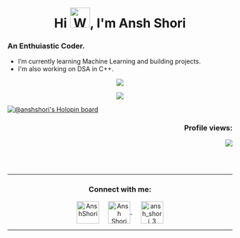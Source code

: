 <h1 align="center">Hi <img src="https://raw.githubusercontent.com/nixin72/nixin72/master/wave.gif" 
         alt="Waving hand animated gif"
         height="45"
         width="45" />, I'm Ansh Shori</h1>
<h5 align="center">

### An Enthuiastic Coder.
-  I’m currently learning Machine Learning and building projects.
-  I'm also working on DSA in C++.

</h5>
  
<p align="center">
  <img  src="https://github-readme-streak-stats.herokuapp.com/?user=anshshori2002&theme=dark">
   <!--img  src="https://github-readme-streak-stats.herokuapp.com/?user=anshshori2002&%22%20alt=%22anshshori2002%22&theme=dark"-->
</p>

<p align="center">
  <img  src="https://readme-stats.clckblog.space/api?username=anshshori2002&show_icons=true&theme=radical"/>
</p>


[![@anshshori's Holopin board](https://holopin.me/anshshori)](https://holopin.io/@anshshori)
<h3 align="right">Profile views:</h3>
<p align="right">
  <img src="https://profile-counter.glitch.me/%7Banshshori2002%7D/count.svg"/>
</p>
<br><br> <hr> <h3 align="center">Connect with me:</h3> <p align="center"> <a href="https://twitter.com/AnshShori" target="blank">
  <img align="center" src="https://img.icons8.com/cute-clipart/64/000000/twitter.png" alt="AnshShori" height="50" width="50" /></a>
  &nbsp;&nbsp;&nbsp; <a href="https://www.linkedin.com/in/anshshori/" target="blank"><img align="center" src="https://img.icons8.com/cute-clipart/64/000000/linkedin.png" alt="Ansh Shori" height="50" width="50" />
  </a>&nbsp;&nbsp;&nbsp;&nbsp; <a href="https://instagram.com/ansh.shori" target="blank"><img align="center" src="https://img.icons8.com/cute-clipart/64/000000/instagram-new.png" alt="ansh_shori_3" height="50" width="50" /></a> </p> <hr>
<!--
Here are some ideas to get you started

- 🔭 I’m currently working on ...
- 🌱 I’m currently learning ...
- 👯 I’m looking to collaborate on ...
- 🤔 I’m looking for help with ...
- 💬 Ask me about ...
- 📫 How to reach me: ...
- 😄 Pronouns: ...
- ⚡ Fun fact: ...
-->
